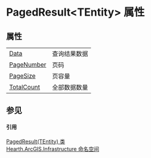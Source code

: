 # PagedResult&lt;TEntity&gt; 属性




## 属性
<table>
<tr>
<td><a href="P_Hearth_ArcGIS_Infrastructure_PagedResult_1_Data">Data</a></td>
<td>查询结果数据</td></tr>
<tr>
<td><a href="P_Hearth_ArcGIS_Infrastructure_PagedResult_1_PageNumber">PageNumber</a></td>
<td>页码</td></tr>
<tr>
<td><a href="P_Hearth_ArcGIS_Infrastructure_PagedResult_1_PageSize">PageSize</a></td>
<td>页容量</td></tr>
<tr>
<td><a href="P_Hearth_ArcGIS_Infrastructure_PagedResult_1_TotalCount">TotalCount</a></td>
<td>全部数据数量</td></tr>
</table>

## 参见


#### 引用
<a href="T_Hearth_ArcGIS_Infrastructure_PagedResult_1">PagedResult(TEntity) 类</a>  
<a href="N_Hearth_ArcGIS_Infrastructure">Hearth.ArcGIS.Infrastructure 命名空间</a>  

